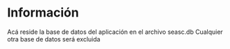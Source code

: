 # Información
Acá reside la base de datos del aplicación en el archivo seasc.db
Cualquier otra base de datos será excluida